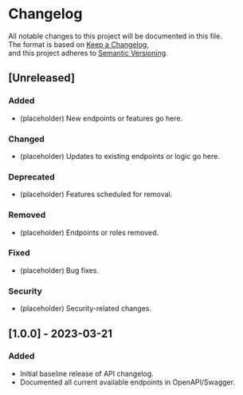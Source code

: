 # Changelog

All notable changes to this project will be documented in this file.  
The format is based on [Keep a Changelog](https://keepachangelog.com/en/1.0.0/),  
and this project adheres to [Semantic Versioning](https://semver.org/spec/v2.0.0.html).

## [Unreleased]

### Added

- (placeholder) New endpoints or features go here.

### Changed

- (placeholder) Updates to existing endpoints or logic go here.

### Deprecated

- (placeholder) Features scheduled for removal.

### Removed

- (placeholder) Endpoints or roles removed.

### Fixed

- (placeholder) Bug fixes.

### Security

- (placeholder) Security-related changes.

## [1.0.0] - 2023-03-21

### Added

- Initial baseline release of API changelog.
- Documented all current available endpoints in OpenAPI/Swagger.
